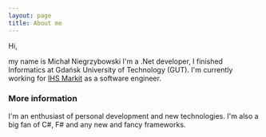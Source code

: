 ```yaml
---
layout: page
title: About me
---
```


Hi,

my name is Michał Niegrzybowski I'm a .Net developer, I finished Informatics at Gdańsk University of Technology (GUT).
I'm currently working for [IHS Markit](http://ihsgdansk.com/) as a software engineer.

### More information

I'm an enthusiast of personal development and new technologies. I'm also a big fan of C#, F# and any new and fancy frameworks.
